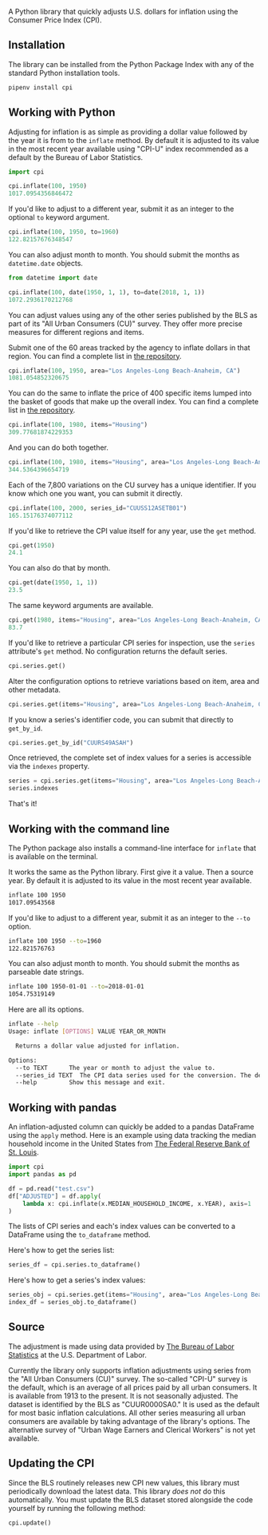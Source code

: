 A Python library that quickly adjusts U.S. dollars for inflation using the Consumer Price Index (CPI).

## Installation

The library can be installed from the Python Package Index with any of the standard Python installation tools.

```bash
pipenv install cpi
```

## Working with Python

Adjusting for inflation is as simple as providing a dollar value followed by the year it is from to  the `inflate` method. By default it is adjusted to its value in the most recent year available using "CPI-U" index recommended as a default by the Bureau of Labor Statistics.

```python
import cpi

cpi.inflate(100, 1950)
1017.0954356846472
```

If you'd like to adjust to a different year, submit it as an integer to the optional `to` keyword argument.

```python
cpi.inflate(100, 1950, to=1960)
122.82157676348547
```

You can also adjust month to month. You should submit the months as `datetime.date` objects.

```python
from datetime import date

cpi.inflate(100, date(1950, 1, 1), to=date(2018, 1, 1))
1072.2936170212768
```

You can adjust values using any of the other series published by the BLS as part of its "All Urban Consumers (CU)" survey. They offer more precise measures for different regions and items.

Submit one of the 60 areas tracked by the agency to inflate dollars in that region. You can find a complete list in [the repository](https://github.com/datadesk/cpi/blob/master/data/areas.csv).

```python
cpi.inflate(100, 1950, area="Los Angeles-Long Beach-Anaheim, CA")
1081.054852320675
```

You can do the same to inflate the price of 400 specific items lumped into the basket of goods that make up the overall index.  You can find a complete list in [the repository](https://github.com/datadesk/cpi/blob/master/data/items.csv).

```python
cpi.inflate(100, 1980, items="Housing")
309.77681874229353
```

And you can do both together.

```python
cpi.inflate(100, 1980, items="Housing", area="Los Angeles-Long Beach-Anaheim, CA")
344.5364396654719
```

Each of the 7,800 variations on the CU survey has a unique identifier. If you know which one you want, you can submit it directly.

```python
cpi.inflate(100, 2000, series_id="CUUSS12ASETB01")
165.15176374077112
```

If you'd like to retrieve the CPI value itself for any year, use the `get` method.

```python
cpi.get(1950)
24.1
```

You can also do that by month.

```python
cpi.get(date(1950, 1, 1))
23.5
```

The same keyword arguments are available.

```python
cpi.get(1980, items="Housing", area="Los Angeles-Long Beach-Anaheim, CA")
83.7
```

If you'd like to retrieve a particular CPI series for inspection, use the `series` attribute's `get` method. No configuration returns the default series.

```python
cpi.series.get()
```

Alter the configuration options to retrieve variations based on item, area and other metadata.

```python
cpi.series.get(items="Housing", area="Los Angeles-Long Beach-Anaheim, CA")
```

If you know a series's identifier code, you can submit that directly to `get_by_id`.

```python
cpi.series.get_by_id("CUURS49ASAH")
```

Once retrieved, the complete set of index values for a series is accessible via the `indexes` property.

```python
series = cpi.series.get(items="Housing", area="Los Angeles-Long Beach-Anaheim, CA")
series.indexes
```

That's it!

## Working with the command line

The Python package also installs a command-line interface for `inflate` that is available on the terminal.

It works the same as the Python library. First give it a value. Then a source year. By default it is adjusted to its value in the most recent year available.

```bash
inflate 100 1950
1017.09543568
```

If you'd like to adjust to a different year, submit it as an integer to the `--to` option.

```bash
inflate 100 1950 --to=1960
122.821576763
```

You can also adjust month to month. You should submit the months as parseable date strings.

```bash
inflate 100 1950-01-01 --to=2018-01-01
1054.75319149
```

Here are all its options.

```bash
inflate --help
Usage: inflate [OPTIONS] VALUE YEAR_OR_MONTH

  Returns a dollar value adjusted for inflation.

Options:
  --to TEXT      The year or month to adjust the value to.
  --series_id TEXT  The CPI data series used for the conversion. The default is the CPI-U.
  --help         Show this message and exit.
```

## Working with pandas

An inflation-adjusted column can quickly be added to a pandas DataFrame using the `apply` method. Here is an example using data tracking the median household income in the United States from [The Federal Reserve Bank of St. Louis](https://fred.stlouisfed.org/series/MEHOINUSA646N).

```python
import cpi
import pandas as pd

df = pd.read("test.csv")
df["ADJUSTED"] = df.apply(
    lambda x: cpi.inflate(x.MEDIAN_HOUSEHOLD_INCOME, x.YEAR), axis=1
)
```

The lists of CPI series and each's index values can be converted to a DataFrame using the `to_dataframe` method.

Here's how to get the series list:

```python
series_df = cpi.series.to_dataframe()
```

Here's how to get a series's index values:

```python
series_obj = cpi.series.get(items="Housing", area="Los Angeles-Long Beach-Anaheim, CA")
index_df = series_obj.to_dataframe()
```

## Source

The adjustment is made using data provided by [The Bureau of Labor Statistics](https://www.bls.gov/cpi/home.htm) at the U.S. Department of Labor.

Currently the library only supports inflation adjustments using series from the "All Urban Consumers (CU)" survey. The so-called "CPI-U" survey is the default, which is an average of all prices paid by all urban consumers. It is available from 1913 to the present. It is not seasonally adjusted. The dataset is identified by the BLS as "CUUR0000SA0." It is used as the default for most basic inflation calculations. All other series measuring all urban consumers are available by taking advantage of the library's options. The alternative survey of "Urban Wage Earners and Clerical Workers" is not yet available.

## Updating the CPI

Since the BLS routinely releases new CPI new values, this library must periodically download the latest data. This library *does not* do this automatically. You must update the BLS dataset stored alongside the code yourself by running the following method:

```python
cpi.update()
```
